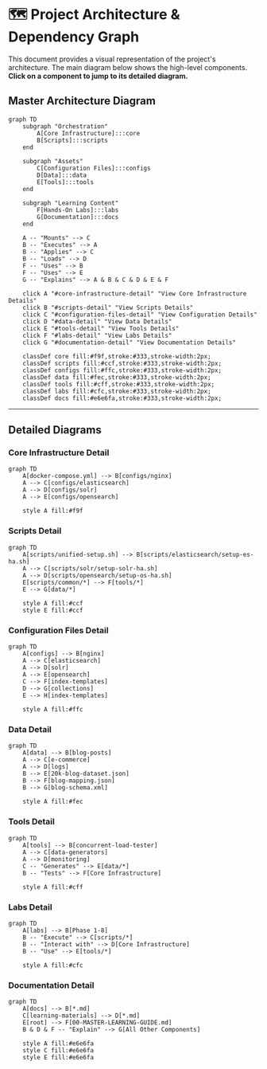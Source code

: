 # 🗺️ Project Architecture & Dependency Graph

This document provides a visual representation of the project's architecture. The main diagram below shows the high-level components. **Click on a component to jump to its detailed diagram.**

## Master Architecture Diagram

```mermaid
graph TD
    subgraph "Orchestration"
        A[Core Infrastructure]:::core
        B[Scripts]:::scripts
    end

    subgraph "Assets"
        C[Configuration Files]:::configs
        D[Data]:::data
        E[Tools]:::tools
    end

    subgraph "Learning Content"
        F[Hands-On Labs]:::labs
        G[Documentation]:::docs
    end

    A -- "Mounts" --> C
    B -- "Executes" --> A
    B -- "Applies" --> C
    B -- "Loads" --> D
    F -- "Uses" --> B
    F -- "Uses" --> E
    G -- "Explains" --> A & B & C & D & E & F

    click A "#core-infrastructure-detail" "View Core Infrastructure Details"
    click B "#scripts-detail" "View Scripts Details"
    click C "#configuration-files-detail" "View Configuration Details"
    click D "#data-detail" "View Data Details"
    click E "#tools-detail" "View Tools Details"
    click F "#labs-detail" "View Labs Details"
    click G "#documentation-detail" "View Documentation Details"

    classDef core fill:#f9f,stroke:#333,stroke-width:2px;
    classDef scripts fill:#ccf,stroke:#333,stroke-width:2px;
    classDef configs fill:#ffc,stroke:#333,stroke-width:2px;
    classDef data fill:#fec,stroke:#333,stroke-width:2px;
    classDef tools fill:#cff,stroke:#333,stroke-width:2px;
    classDef labs fill:#cfc,stroke:#333,stroke-width:2px;
    classDef docs fill:#e6e6fa,stroke:#333,stroke-width:2px;
```

---

## Detailed Diagrams

### Core Infrastructure Detail
<a id="core-infrastructure-detail"></a>

```mermaid
graph TD
    A[docker-compose.yml] --> B[configs/nginx]
    A --> C[configs/elasticsearch]
    A --> D[configs/solr]
    A --> E[configs/opensearch]

    style A fill:#f9f
```

### Scripts Detail
<a id="scripts-detail"></a>

```mermaid
graph TD
    A[scripts/unified-setup.sh] --> B[scripts/elasticsearch/setup-es-ha.sh]
    A --> C[scripts/solr/setup-solr-ha.sh]
    A --> D[scripts/opensearch/setup-os-ha.sh]
    E[scripts/common/*] --> F[tools/*]
    E --> G[data/*]

    style A fill:#ccf
    style E fill:#ccf
```

### Configuration Files Detail
<a id="configuration-files-detail"></a>

```mermaid
graph TD
    A[configs] --> B[nginx]
    A --> C[elasticsearch]
    A --> D[solr]
    A --> E[opensearch]
    C --> F[index-templates]
    D --> G[collections]
    E --> H[index-templates]

    style A fill:#ffc
```

### Data Detail
<a id="data-detail"></a>

```mermaid
graph TD
    A[data] --> B[blog-posts]
    A --> C[e-commerce]
    A --> D[logs]
    B --> E[20k-blog-dataset.json]
    B --> F[blog-mapping.json]
    B --> G[blog-schema.xml]

    style A fill:#fec
```

### Tools Detail
<a id="tools-detail"></a>

```mermaid
graph TD
    A[tools] --> B[concurrent-load-tester]
    A --> C[data-generators]
    A --> D[monitoring]
    C -- "Generates" --> E[data/*]
    B -- "Tests" --> F[Core Infrastructure]

    style A fill:#cff
```

### Labs Detail
<a id="labs-detail"></a>

```mermaid
graph TD
    A[labs] --> B[Phase 1-8]
    B -- "Execute" --> C[scripts/*]
    B -- "Interact with" --> D[Core Infrastructure]
    B -- "Use" --> E[tools/*]

    style A fill:#cfc
```

### Documentation Detail
<a id="documentation-detail"></a>

```mermaid
graph TD
    A[docs] --> B[*.md]
    C[learning-materials] --> D[*.md]
    E[root] --> F[00-MASTER-LEARNING-GUIDE.md]
    B & D & F -- "Explain" --> G[All Other Components]

    style A fill:#e6e6fa
    style C fill:#e6e6fa
    style E fill:#e6e6fa
```
